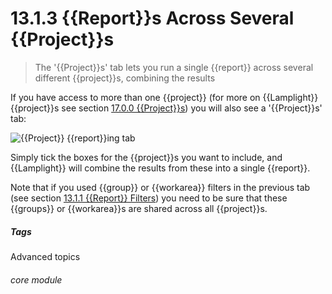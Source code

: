 # 13.1.3 {{Report}}s Across Several {{Project}}s

> The '{{Project}}s' tab lets you run a single {{report}} across several different {{project}}s, combining the results 

If you have access to more than one {{project}} (for more on {{Lamplight}} {{project}}s see section [17.0.0  {{Project}}s](/help/index/p/17.0.0)) you will also see a '{{Project}}s' tab:

![{{Project}} {{report}}ing tab](128a.png)

Simply tick the boxes for the {{project}}s you want to include, and {{Lamplight}} will combine the results from these into a single {{report}}.

Note that if you used {{group}} or {{workarea}} filters in the previous tab (see section [13.1.1  {{Report}} Filters](/help/index/p/13.1.1)) you need to be sure that these {{groups}} or {{workarea}}s are shared across all {{project}}s. 


##### Tags
Advanced topics

###### core module

